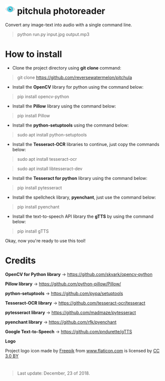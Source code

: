 # ![ ](./data/image/eye.png) **pitchula photoreader**

Convert any image-text into audio with a single command line.
> python run.py input.jpg output.mp3

# How to install

- Clone the project directory using **git clone** command:
> git clone https://github.com/reversewatermelon/pitchula

- Install the **OpenCV** library for python using the command below:
> pip install opencv-python

- Install the **Pillow** library using the command below:
> pip install Pillow

- Install the **python-setuptools** using the command below:
>  sudo apt install python-setuptools

- Install the **Tesseract-OCR** libraries to continue, just copy the commands below:
> sudo apt install tesseract-ocr

> sudo apt install libtesseract-dev

- Install the **Tesseract for python** library using the command below:
> pip install pytesseract

- Install the spellcheck library, **pyenchant**, just use the command below:
> pip install pyenchant

- Install the text-to-speech API library the **gTTS** by using the command below:
> pip install gTTS

Okay, now you're ready to use this tool!

# Credits

**OpenCV for Python library** -> https://github.com/skvark/opencv-python

**Pillow library** -> https://github.com/python-pillow/Pillow/

**python-setuptools** -> https://github.com/pypa/setuptools

**Tesseract-OCR library** -> https://github.com/tesseract-ocr/tesseract

**pytesseract library** -> https://github.com/madmaze/pytesseract

**pyenchant library** -> https://github.com/rfk/pyenchant

**Google Text-to-Speech** -> https://github.com/pndurette/gTTS

**Logo**
<div>Project logo icon made by <a href="https://www.freepik.com/" title="Freepik">Freepik</a> from <a href="https://www.flaticon.com/" 			    title="Flaticon">www.flaticon.com</a> is licensed by <a href="http://creativecommons.org/licenses/by/3.0/" 			    title="Creative Commons BY 3.0" target="_blank">CC 3.0 BY</a></div>

#

> Last update: December, 23 of 2018.
